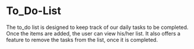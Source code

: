 # To_Do-List
The to_do list is designed to keep track of our daily tasks to be completed. Once the items are added, the user can view his/her list. It also offers a feature to remove the tasks from the list, once it is completed.
